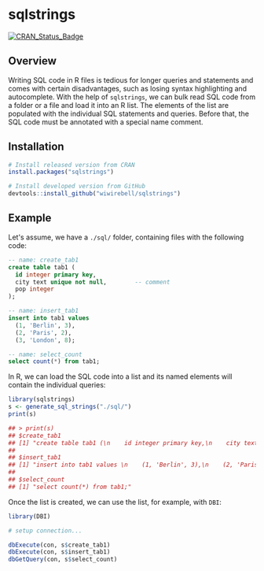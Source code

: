# sqlstrings

<!-- badges: start -->
[![CRAN_Status_Badge](https://www.r-pkg.org/badges/version/sqlstrings)](https://cran.r-project.org/package=sqlstrings)
<!-- badges: end -->

## Overview

Writing SQL code in R files is tedious for longer queries and statements and comes with certain disadvantages, such as losing syntax highlighting and autocomplete. With the help of `sqlstrings`, we can bulk read SQL code from a folder or a file and load it into an R list. The elements of the list are populated with the individual SQL statements and queries. Before that, the SQL code must be annotated with a special name comment. 


## Installation

``` r
# Install released version from CRAN
install.packages("sqlstrings")

# Install developed version from GitHub
devtools::install_github("wiwirebell/sqlstrings")
```

## Example

Let's assume, we have a `./sql/` folder, containing files with the following code: 

```sql
-- name: create_tab1
create table tab1 (
  id integer primary key,
  city text unique not null,        -- comment
  pop integer
);

-- name: insert_tab1
insert into tab1 values 
  (1, 'Berlin', 3),
  (2, 'Paris', 2),
  (3, 'London', 8);

-- name: select_count
select count(*) from tab1;
```

In R, we can load the SQL code into a list and its named elements will contain the individual queries:

```r
library(sqlstrings)
s <- generate_sql_strings("./sql/")
print(s)

## > print(s)
## $create_tab1
## [1] "create table tab1 (\n    id integer primary key,\n    city text unique not null,        -- comment\n    pop integer\n  );"
## 
## $insert_tab1
## [1] "insert into tab1 values \n    (1, 'Berlin', 3),\n    (2, 'Paris', 2),\n    (3, 'London', 8);"
## 
## $select_count
## [1] "select count(*) from tab1;"
```

Once the list is created, we can use the list, for example, with `DBI`:

```r
library(DBI)

# setup connection...

dbExecute(con, s$create_tab1)
dbExecute(con, s$insert_tab1)
dbGetQuery(con, s$select_count)
```
